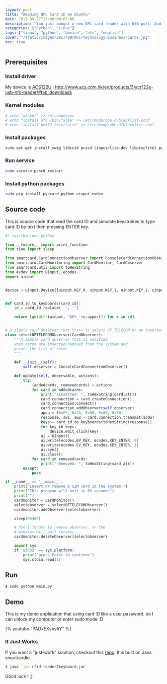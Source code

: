 ```yaml
---
layout: post
title: "Reading NFC Card ID on Ubuntu"
date: 2017-09-27T17:00:00+07:00
description: "You just bought a new NFC card reader with USB port. And you want expose only its data to file or send to server for processing ?"
categories: ["Python", "Linux"]
tags: ["linux", "python", "device", "nfc", "english"]
cover: "/static/images/2017/09/NFC-technology-business-cards.jpg"
toc: true
---
```


## Prerequisites

### Install driver

My device is [ACS122U](https://www.acs.com.hk/en/products/3/acr122u-usb-nfc-reader) : http://www.acs.com.hk/en/products/3/acr122u-usb-nfc-reader/#tab_downloads

### Kernel modules

```bash
# echo "uinput" >> /etc/modules
# echo "install nfc /bin/false" >> /etc/modprobe.d/blacklist.conf
# echo "install pn533 /bin/false" >> /etc/modprobe.d/blacklist.conf
```

### Install packages

```bash
sudo apt-get install swig libccid pcscd libpcsclite-dev libpcsclite1 python-dev python-pip gcc linux-headers-$(uname -r)
```

### Run service

```bash
sudo service pcscd restart
```

### Install python packages

```bash
sudo pip install pyscard python-uinput evdev
```

## Source code

This is source code that read the card ID and simulate keystrokes to type card ID by text then pressing ENTER key.

```python
#! /usr/bin/env python

from __future__ import print_function
from time import sleep

from smartcard.CardConnectionObserver import ConsoleCardConnectionObserver
from smartcard.CardMonitoring import CardMonitor, CardObserver
from smartcard.util import toHexString
from evdev import UInput, ecodes
import uinput


device = uinput.Device([uinput.KEY_0, uinput.KEY_1, uinput.KEY_2, uinput.KEY_3, uinput.KEY_4, uinput.KEY_5, uinput.KEY_6, uinput.KEY_7, uinput.KEY_8, uinput.KEY_9, uinput.KEY_A, uinput.KEY_B, uinput.KEY_C, uinput.KEY_D, uinput.KEY_E, uinput.KEY_F, uinput.KEY_G, uinput.KEY_H, uinput.KEY_I, uinput.KEY_J, uinput.KEY_K, uinput.KEY_L, uinput.KEY_M, uinput.KEY_N, uinput.KEY_O, uinput.KEY_P, uinput.KEY_Q, uinput.KEY_R, uinput.KEY_S, uinput.KEY_T, uinput.KEY_U, uinput.KEY_V, uinput.KEY_W, uinput.KEY_X, uinput.KEY_Y, uinput.KEY_Z, uinput.KEY_TAB])


def card_id_to_keyboards(card_id):
    id = card_id.replace(' ', '')

    return [getattr(uinput, 'KEY_'+x.upper()) for x in id]


# a simple card observer that tries to select DF_TELECOM on an inserted card
class selectDFTELECOMObserver(CardObserver):
    """A simple card observer that is notified
    when cards are inserted/removed from the system and
    prints the list of cards
    """

    def __init__(self):
        self.observer = ConsoleCardConnectionObserver()

    def update(self, observable, actions):
        try:
            (addedcards, removedcards) = actions
            for card in addedcards:
                print("+Inserted: ", toHexString(card.atr))
                card.connection = card.createConnection()
                card.connection.connect()
                card.connection.addObserver(self.observer)
                apdu = [0xFF, 0xCA, 0x00, 0x00, 0x00]
                response, sw1, sw2 = card.connection.transmit(apdu)
                keys = card_id_to_keyboards(toHexString(response))
                for key in keys:
                    device.emit_click(key)
                ui = UInput()
                ui.write(ecodes.EV_KEY, ecodes.KEY_ENTER, 0)
                ui.write(ecodes.EV_KEY, ecodes.KEY_ENTER, 1)
                ui.syn()
                ui.close()
            for card in removedcards:
                print("-Removed: ", toHexString(card.atr))
        except:
            pass

if __name__ == '__main__':
    print("Insert or remove a SIM card in the system.")
    print("This program will exit in 60 seconds")
    print("")
    cardmonitor = CardMonitor()
    selectobserver = selectDFTELECOMObserver()
    cardmonitor.addObserver(selectobserver)

    sleep(86400)

    # don't forget to remove observer, or the
    # monitor will poll forever...
    cardmonitor.deleteObserver(selectobserver)

    import sys
    if 'win32' == sys.platform:
        print('press Enter to continue')
        sys.stdin.read(1)
```

## Run

```bash
$ sudo python main.py
```

## Demo

This is my demo application that using card ID like a user password, so I can unlock my computer or enter sudo mode :D

{% youtube "PAOxEXvbvAY" %}

### It Just Works

If you want a "just-work" solution, checkout this [repo](https://github.com/inventid/rfid-reader2keyboard). It is built on Java smartcardio.

```bash
$ java -jar rfid-reader2keyboard.jar
```

Good luck ! ;)
